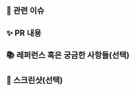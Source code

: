 ## 📌 관련 이슈
<!-- 관련있는 이슈 번호(#000)을 적어주세요. -->

## ✨ PR 내용
<!-- PR에 대한 설명을 적어주세요 -->

## 📚 레퍼런스 혹은 궁금한 사항들(선택)
<!-- 참고할 사항이 있다면 적어주세요 -->

## 📸 스크린샷(선택)
<!-- 스크린샷이 필요할 경우 스크린샷을 첨부해주세요 -->
